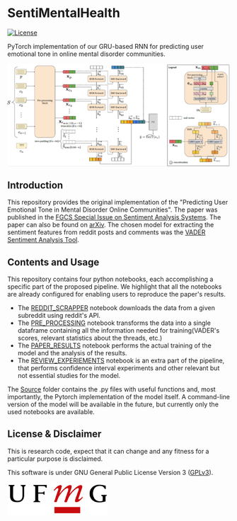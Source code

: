 # SentiMentalHealth
[![License](https://img.shields.io/badge/license-GPL--3.0-blue.svg)](LICENSE)

PyTorch implementation of our GRU-based RNN for predicting user emotional tone in online mental disorder communities.

<img src='assets/gru.png' align="center" width=900 />

## Introduction

This repository provides the original implementation of the "Predicting User Emotional Tone in Mental Disorder Online Communities". The paper was published in the [FGCS Special Issue on Sentiment Analysis Systems](https://www.journals.elsevier.com/future-generation-computer-systems/call-for-papers/special-issue-on-senti-mental-health-future-generation-senti). The paper can also be found on [arXiv](https://arxiv.org/).
The chosen model for extracting the sentiment features from reddit posts and comments was the [VADER Sentiment Analysis Tool](https://github.com/cjhutto/vaderSentiment).

## Contents and Usage

This repository contains four python notebooks, each accomplishing a specific part of the proposed pipeline. We highlight that all the notebooks are already configured for enabling users to reproduce the paper's results. 

* The [REDDIT_SCRAPPER]() notebook downloads the data from a given subreddit using reddit's API. 
* The [PRE_PROCESSING](PRE_PROCESSING) notebook transforms the data into a single dataframe containing all the information needed for training(VADER's scores, relevant statistics about the threads, etc.)
* The [PAPER_RESULTS](PAPER_RESULTS) notebook performs the actual training of the model and the analysis of the results.
* The [REVIEW_EXPERIEMENTS](REVIEW_EXPERIMENTS) notebook is an extra part of the pipeline, that performs confidence interval experiments and other relevant but not essential studies for the model.

The [Source](src) folder contains the .py files with useful functions and, most importantly, the Pytorch implementation of the model itself. A command-line version of the model will be available in the future, but currently only the used notebooks are available.

## License \& Disclaimer
This is research code, expect that it can change and any fitness for a particular purpose is disclaimed.

This software is under GNU General Public License Version 3 ([GPLv3](LICENSE)).

<img align="left" width="auto" height="75" src="./assets/ufmg.png">
